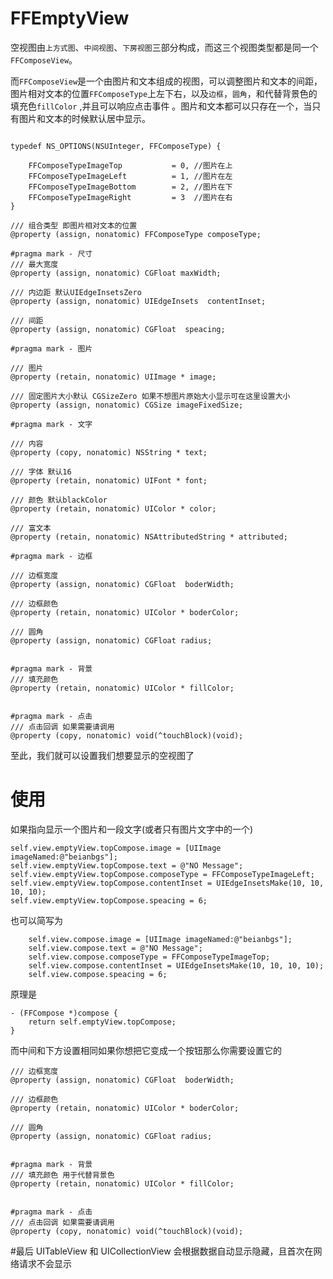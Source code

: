 # FFEmptyView

空视图由`上方式图`、`中间视图`、`下房视图`三部分构成，而这三个视图类型都是同一个`FFComposeView`。  


而`FFComposeView`是一个由图片和文本组成的视图，可以调整图片和文本的间距，图片相对文本的位置`FFComposeType`上左下右，以及`边框`，`圆角`，和代替背景色的填充色`fillColor` ,并且可以响应点击事件 。图片和文本都可以只存在一个，当只有图片和文本的时候默认居中显示。
```

typedef NS_OPTIONS(NSUInteger, FFComposeType) {

    FFComposeTypeImageTop           = 0, //图片在上
    FFComposeTypeImageLeft          = 1, //图片在左
    FFComposeTypeImageBottom        = 2, //图片在下
    FFComposeTypeImageRight         = 3  //图片在右
}
```
```
/// 组合类型 即图片相对文本的位置
@property (assign, nonatomic) FFComposeType composeType;

#pragma mark - 尺寸
/// 最大宽度
@property (assign, nonatomic) CGFloat maxWidth;

/// 内边距 默认UIEdgeInsetsZero
@property (assign, nonatomic) UIEdgeInsets  contentInset;

/// 间距
@property (assign, nonatomic) CGFloat  speacing;

#pragma mark - 图片

/// 图片
@property (retain, nonatomic) UIImage * image;

/// 固定图片大小默认 CGSizeZero 如果不想图片原始大小显示可在这里设置大小
@property (assign, nonatomic) CGSize imageFixedSize;

#pragma mark - 文字

/// 内容
@property (copy, nonatomic) NSString * text;

/// 字体 默认16
@property (retain, nonatomic) UIFont * font;

/// 颜色 默认blackColor
@property (retain, nonatomic) UIColor * color;

/// 富文本
@property (retain, nonatomic) NSAttributedString * attributed;

#pragma mark - 边框

/// 边框宽度
@property (assign, nonatomic) CGFloat  boderWidth;

/// 边框颜色
@property (retain, nonatomic) UIColor * boderColor;

/// 圆角
@property (assign, nonatomic) CGFloat radius;


#pragma mark - 背景
/// 填充颜色
@property (retain, nonatomic) UIColor * fillColor;


#pragma mark - 点击
/// 点击回调 如果需要请调用
@property (copy, nonatomic) void(^touchBlock)(void);
```

至此，我们就可以设置我们想要显示的空视图了

# 使用
如果指向显示一个图片和一段文字(或者只有图片文字中的一个)
```
self.view.emptyView.topCompose.image = [UIImage imageNamed:@"beianbgs"];
self.view.emptyView.topCompose.text = @"NO Message";
self.view.emptyView.topCompose.composeType = FFComposeTypeImageLeft;
self.view.emptyView.topCompose.contentInset = UIEdgeInsetsMake(10, 10, 10, 10);
self.view.emptyView.topCompose.speacing = 6;
```
也可以简写为
```
    self.view.compose.image = [UIImage imageNamed:@"beianbgs"];
    self.view.compose.text = @"NO Message";
    self.view.compose.composeType = FFComposeTypeImageTop;
    self.view.compose.contentInset = UIEdgeInsetsMake(10, 10, 10, 10);
    self.view.compose.speacing = 6;
```
原理是
```
- (FFCompose *)compose {
    return self.emptyView.topCompose;
}
```

而中间和下方设置相同如果你想把它变成一个按钮那么你需要设置它的
```
/// 边框宽度
@property (assign, nonatomic) CGFloat  boderWidth;

/// 边框颜色
@property (retain, nonatomic) UIColor * boderColor;

/// 圆角
@property (assign, nonatomic) CGFloat radius;


#pragma mark - 背景
/// 填充颜色 用于代替背景色
@property (retain, nonatomic) UIColor * fillColor;


#pragma mark - 点击
/// 点击回调 如果需要请调用
@property (copy, nonatomic) void(^touchBlock)(void);

```

#最后
UITableView 和 UICollectionView 会根据数据自动显示隐藏，且首次在网络请求不会显示